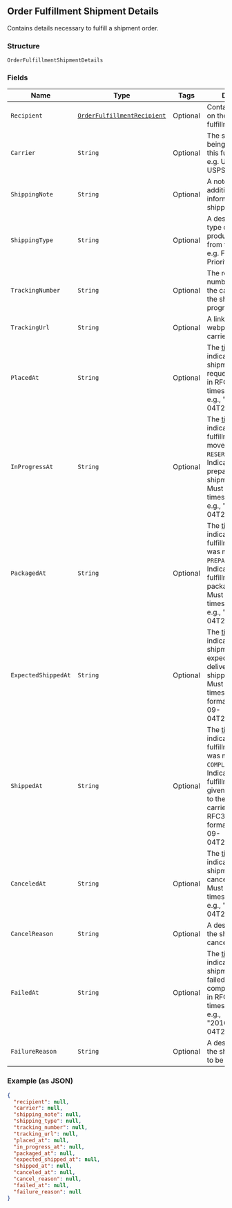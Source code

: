 ## Order Fulfillment Shipment Details

Contains details necessary to fulfill a shipment order.

### Structure

`OrderFulfillmentShipmentDetails`

### Fields

| Name | Type | Tags | Description |
|  --- | --- | --- | --- |
| `Recipient` | [`OrderFulfillmentRecipient`](/doc/models/order-fulfillment-recipient.md) | Optional | Contains information on the recipient of a fulfillment. |
| `Carrier` | `String` | Optional | The shipping carrier being used to ship this fulfillment<br>e.g. UPS, FedEx, USPS, etc. |
| `ShippingNote` | `String` | Optional | A note with additional information for the shipping carrier. |
| `ShippingType` | `String` | Optional | A description of the type of shipping product purchased from the carrier.<br>e.g. First Class, Priority, Express |
| `TrackingNumber` | `String` | Optional | The reference number provided by the carrier to track the shipment's progress. |
| `TrackingUrl` | `String` | Optional | A link to the tracking webpage on the carrier's website. |
| `PlacedAt` | `String` | Optional | The [timestamp](#workingwithdates) indicating when the shipment was<br>requested. Must be in RFC3339 timestamp format, e.g., "2016-09-04T23:59:33.123Z". |
| `InProgressAt` | `String` | Optional | The [timestamp](#workingwithdates) indicating when this fulfillment was<br>moved to the `RESERVED` state. Indicates that preparation of this shipment has begun.<br>Must be in RFC3339 timestamp format, e.g., "2016-09-04T23:59:33.123Z". |
| `PackagedAt` | `String` | Optional | The [timestamp](#workingwithdates) indicating when this fulfillment<br>was moved to the `PREPARED` state. Indicates that the fulfillment is packaged.<br>Must be in RFC3339 timestamp format, e.g., "2016-09-04T23:59:33.123Z". |
| `ExpectedShippedAt` | `String` | Optional | The [timestamp](#workingwithdates) indicating when the shipment is<br>expected to be delivered to the shipping carrier. Must be in RFC3339 timestamp<br>format, e.g., "2016-09-04T23:59:33.123Z". |
| `ShippedAt` | `String` | Optional | The [timestamp](#workingwithdates) indicating when this fulfillment<br>was moved to the `COMPLETED`state. Indicates that the fulfillment has been given<br>to the shipping carrier. Must be in RFC3339 timestamp format, e.g., "2016-09-04T23:59:33.123Z". |
| `CanceledAt` | `String` | Optional | The [timestamp](#workingwithdates) indicating the shipment was canceled.<br>Must be in RFC3339 timestamp format, e.g., "2016-09-04T23:59:33.123Z". |
| `CancelReason` | `String` | Optional | A description of why the shipment was canceled. |
| `FailedAt` | `String` | Optional | The [timestamp](#workingwithdates) indicating when the shipment<br>failed to be completed. Must be in RFC3339 timestamp format, e.g.,<br>"2016-09-04T23:59:33.123Z". |
| `FailureReason` | `String` | Optional | A description of why the shipment failed to be completed. |

### Example (as JSON)

```json
{
  "recipient": null,
  "carrier": null,
  "shipping_note": null,
  "shipping_type": null,
  "tracking_number": null,
  "tracking_url": null,
  "placed_at": null,
  "in_progress_at": null,
  "packaged_at": null,
  "expected_shipped_at": null,
  "shipped_at": null,
  "canceled_at": null,
  "cancel_reason": null,
  "failed_at": null,
  "failure_reason": null
}
```

